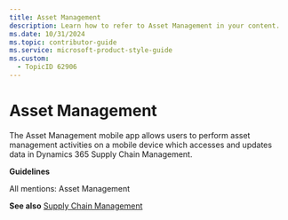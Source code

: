 ```yaml
---
title: Asset Management
description: Learn how to refer to Asset Management in your content.
ms.date: 10/31/2024
ms.topic: contributor-guide
ms.service: microsoft-product-style-guide
ms.custom:
  - TopicID 62906
---
```



# Asset Management

The Asset Management mobile app allows users to perform asset management activities on a mobile device which accesses and updates data in Dynamics 365 Supply Chain Management.

**Guidelines**  

All mentions: Asset Management

**See also** [Supply Chain Management](~\a_z_names_terms\s\supply-chain-management.md)

